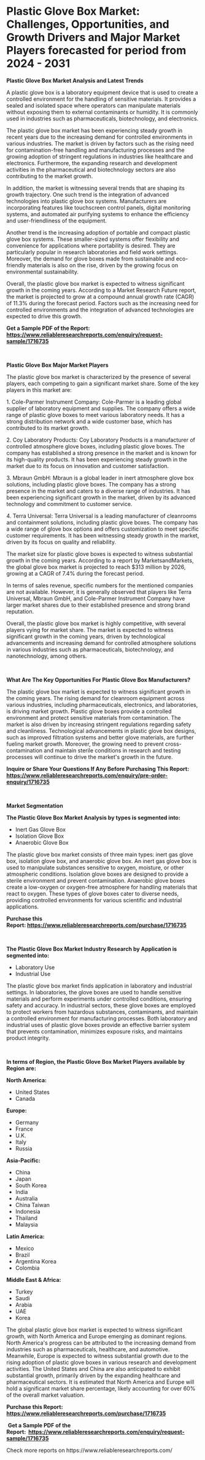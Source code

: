 <p><h1>Plastic Glove Box Market: Challenges, Opportunities, and Growth Drivers and Major Market Players forecasted for period from 2024 - 2031</h1></p><p><strong>Plastic Glove Box Market Analysis and Latest Trends</strong></p>
<p><p>A plastic glove box is a laboratory equipment device that is used to create a controlled environment for the handling of sensitive materials. It provides a sealed and isolated space where operators can manipulate materials without exposing them to external contaminants or humidity. It is commonly used in industries such as pharmaceuticals, biotechnology, and electronics.</p><p>The plastic glove box market has been experiencing steady growth in recent years due to the increasing demand for controlled environments in various industries. The market is driven by factors such as the rising need for contamination-free handling and manufacturing processes and the growing adoption of stringent regulations in industries like healthcare and electronics. Furthermore, the expanding research and development activities in the pharmaceutical and biotechnology sectors are also contributing to the market growth.</p><p>In addition, the market is witnessing several trends that are shaping its growth trajectory. One such trend is the integration of advanced technologies into plastic glove box systems. Manufacturers are incorporating features like touchscreen control panels, digital monitoring systems, and automated air purifying systems to enhance the efficiency and user-friendliness of the equipment.</p><p>Another trend is the increasing adoption of portable and compact plastic glove box systems. These smaller-sized systems offer flexibility and convenience for applications where portability is desired. They are particularly popular in research laboratories and field work settings. Moreover, the demand for glove boxes made from sustainable and eco-friendly materials is also on the rise, driven by the growing focus on environmental sustainability.</p><p>Overall, the plastic glove box market is expected to witness significant growth in the coming years. According to a Market Research Future report, the market is projected to grow at a compound annual growth rate (CAGR) of 11.3% during the forecast period. Factors such as the increasing need for controlled environments and the integration of advanced technologies are expected to drive this growth.</p></p>
<p><strong>Get a Sample PDF of the Report:&nbsp; <a href="https://www.reliableresearchreports.com/enquiry/request-sample/1716735">https://www.reliableresearchreports.com/enquiry/request-sample/1716735</a></strong></p>
<p>&nbsp;</p>
<p><strong>Plastic Glove Box Major Market Players</strong></p>
<p><p>The plastic glove box market is characterized by the presence of several players, each competing to gain a significant market share. Some of the key players in this market are:</p><p>1. Cole-Parmer Instrument Company: Cole-Parmer is a leading global supplier of laboratory equipment and supplies. The company offers a wide range of plastic glove boxes to meet various laboratory needs. It has a strong distribution network and a wide customer base, which has contributed to its market growth.</p><p>2. Coy Laboratory Products: Coy Laboratory Products is a manufacturer of controlled atmosphere glove boxes, including plastic glove boxes. The company has established a strong presence in the market and is known for its high-quality products. It has been experiencing steady growth in the market due to its focus on innovation and customer satisfaction.</p><p>3. Mbraun GmbH: Mbraun is a global leader in inert atmosphere glove box solutions, including plastic glove boxes. The company has a strong presence in the market and caters to a diverse range of industries. It has been experiencing significant growth in the market, driven by its advanced technology and commitment to customer service.</p><p>4. Terra Universal: Terra Universal is a leading manufacturer of cleanrooms and containment solutions, including plastic glove boxes. The company has a wide range of glove box options and offers customization to meet specific customer requirements. It has been witnessing steady growth in the market, driven by its focus on quality and reliability.</p><p>The market size for plastic glove boxes is expected to witness substantial growth in the coming years. According to a report by MarketsandMarkets, the global glove box market is projected to reach $313 million by 2026, growing at a CAGR of 7.4% during the forecast period.</p><p>In terms of sales revenue, specific numbers for the mentioned companies are not available. However, it is generally observed that players like Terra Universal, Mbraun GmbH, and Cole-Parmer Instrument Company have larger market shares due to their established presence and strong brand reputation.</p><p>Overall, the plastic glove box market is highly competitive, with several players vying for market share. The market is expected to witness significant growth in the coming years, driven by technological advancements and increasing demand for controlled atmosphere solutions in various industries such as pharmaceuticals, biotechnology, and nanotechnology, among others.</p></p>
<p>&nbsp;</p>
<p><strong>What Are The Key Opportunities For Plastic Glove Box Manufacturers?</strong></p>
<p><p>The plastic glove box market is expected to witness significant growth in the coming years. The rising demand for cleanroom equipment across various industries, including pharmaceuticals, electronics, and laboratories, is driving market growth. Plastic glove boxes provide a controlled environment and protect sensitive materials from contamination. The market is also driven by increasing stringent regulations regarding safety and cleanliness. Technological advancements in plastic glove box designs, such as improved filtration systems and better glove materials, are further fueling market growth. Moreover, the growing need to prevent cross-contamination and maintain sterile conditions in research and testing processes will continue to drive the market's growth in the future.</p></p>
<p><strong>Inquire or Share Your Questions If Any Before Purchasing This Report: <a href="https://www.reliableresearchreports.com/enquiry/pre-order-enquiry/1716735">https://www.reliableresearchreports.com/enquiry/pre-order-enquiry/1716735</a></strong></p>
<p>&nbsp;</p>
<p><strong>Market Segmentation</strong></p>
<p><strong>The Plastic Glove Box Market Analysis by types is segmented into:</strong></p>
<p><ul><li>Inert Gas Glove Box</li><li>Isolation Glove Box</li><li>Anaerobic Glove Box</li></ul></p>
<p><p>The plastic glove box market consists of three main types: inert gas glove box, isolation glove box, and anaerobic glove box. An inert gas glove box is used to manipulate substances sensitive to oxygen, moisture, or other atmospheric conditions. Isolation glove boxes are designed to provide a sterile environment and prevent contamination. Anaerobic glove boxes create a low-oxygen or oxygen-free atmosphere for handling materials that react to oxygen. These types of glove boxes cater to diverse needs, providing controlled environments for various scientific and industrial applications.</p></p>
<p><strong>Purchase this Report:&nbsp;<a href="https://www.reliableresearchreports.com/purchase/1716735">https://www.reliableresearchreports.com/purchase/1716735</a></strong></p>
<p>&nbsp;</p>
<p><strong>The Plastic Glove Box Market Industry Research by Application is segmented into:</strong></p>
<p><ul><li>Laboratory Use</li><li>Industrial Use</li></ul></p>
<p><p>The plastic glove box market finds application in laboratory and industrial settings. In laboratories, the glove boxes are used to handle sensitive materials and perform experiments under controlled conditions, ensuring safety and accuracy. In industrial sectors, these glove boxes are employed to protect workers from hazardous substances, contaminants, and maintain a controlled environment for manufacturing processes. Both laboratory and industrial uses of plastic glove boxes provide an effective barrier system that prevents contamination, minimizes exposure risks, and maintains product integrity.</p></p>
<p>&nbsp;</p>
<p><strong>In terms of Region, the Plastic Glove Box Market Players available by Region are:</strong></p>
<p>
    <p> <strong> North America: </strong>
        <ul>
            <li>United States</li>
            <li>Canada</li>
        </ul>
        </p> 
    <p> <strong> Europe: </strong>
        <ul>
            <li>Germany</li>
            <li>France</li>
            <li>U.K.</li>
            <li>Italy</li>
            <li>Russia</li>
        </ul>
        </p> 
    <p> <strong> Asia-Pacific: </strong>
        <ul>
            <li>China</li>
            <li>Japan</li>
            <li>South Korea</li>
            <li>India</li>
            <li>Australia</li>
            <li>China Taiwan</li>
            <li>Indonesia</li>
            <li>Thailand</li>
            <li>Malaysia</li>
        </ul>
        </p> 
    <p> <strong> Latin America: </strong>
        <ul>
            <li>Mexico</li>
            <li>Brazil</li>
            <li>Argentina Korea</li>
            <li>Colombia</li>
        </ul>
        </p> 
    <p> <strong> Middle East & Africa: </strong>
        <ul>
            <li>Turkey</li>
            <li>Saudi</li>
            <li>Arabia</li>
            <li>UAE</li>
            <li>Korea</li>
        </ul>
    </p>
    </p>
<p><p>The global plastic glove box market is expected to witness significant growth, with North America and Europe emerging as dominant regions. North America's progress can be attributed to the increasing demand from industries such as pharmaceuticals, healthcare, and automotive. Meanwhile, Europe is expected to witness substantial growth due to the rising adoption of plastic glove boxes in various research and development activities. The United States and China are also anticipated to exhibit substantial growth, primarily driven by the expanding healthcare and pharmaceutical sectors. It is estimated that North America and Europe will hold a significant market share percentage, likely accounting for over 60% of the overall market valuation.</p></p>
<p><strong>Purchase this Report: <a href="https://www.reliableresearchreports.com/purchase/1716735">https://www.reliableresearchreports.com/purchase/1716735</a></strong></p>
<p>&nbsp;<strong>Get a Sample PDF of the Report:&nbsp;&nbsp;<a href="https://www.reliableresearchreports.com/enquiry/request-sample/1716735">https://www.reliableresearchreports.com/enquiry/request-sample/1716735</a></strong></p>
<p><strong></strong></p>
<p>Check more reports on https://www.reliableresearchreports.com/</p>